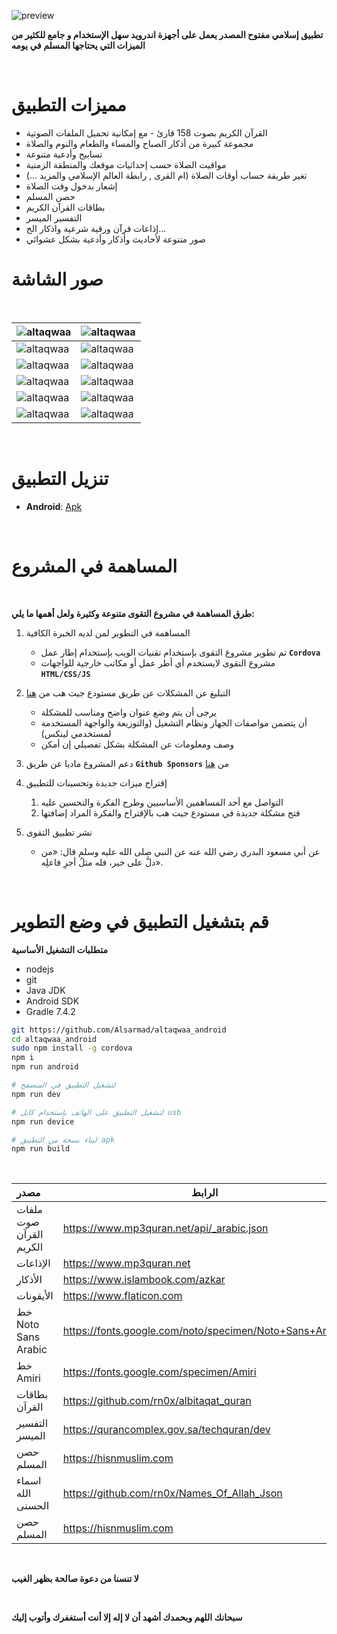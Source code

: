 ![preview](https://raw.githubusercontent.com/rn0x/Altaqwaa-Islamic-Desktop-Application/main/screenshots/Featured_banner.png)


**تطبيق إسلامي مفتوح المصدر يعمل على أجهزة اندرويد سهل الإستخدام و جامع للكثير من الميزات التي يحتاجها المسلم في يومه**

<br>

# مميزات التطبيق

- القرآن الكريم بصوت 158 قارئ - مع إمكانية تحميل الملفات الصوتية
- مجموعة كبيرة من أذكار الصباح والمساء والطعام والنوم والصلاة
- تسابيح وأدعية متنوعة
- مواقيت الصلاة حسب إحداثيات موقعك والمنطقة الزمنية
- تغير طريقة حساب أوقات الصلاة (ام القرى , رابطة العالم الإسلامي والمزيد ...)
- إشعار بدخول وقت الصلاة
- حصن المسلم
- بطاقات القرآن الكريم
- التفسير الميسر 
- إذاعات قرآن ورقية  شرعية واذكار الخ...
- صور متنوعة لأحاديث وأذكار وأدعية بشكل عشوائي 

# صور الشاشة

<br>

|  ![altaqwaa](/screenshots/1.png)   |  ![altaqwaa](/screenshots/2.png)   |
|  :-------------------------------- |  --------------------------------  |
|  ![altaqwaa](/screenshots/3.png)   |  ![altaqwaa](/screenshots/4.png)   |
|  ![altaqwaa](/screenshots/5.png)   |  ![altaqwaa](/screenshots/6.png)   |
|  ![altaqwaa](/screenshots/7.png)   |  ![altaqwaa](/screenshots/8.png)   |
|  ![altaqwaa](/screenshots/9.png)   |  ![altaqwaa](/screenshots/10.png)  |
|  ![altaqwaa](/screenshots/11.png)  |  ![altaqwaa](/screenshots/12.png)  |

<br>


# تنزيل التطبيق

- **Android**: [Apk](https://github.com/Alsarmad/altaqwaa_android/releases/latest)

<br>


# المساهمة في المشروع

<br>

**طرق المساهمة في مشروع التقوى متنوعة وكثيرة ولعل أهمها ما يلي:**

1. المساهمة في التطوير لمن لديه الخبرة الكافية

   - تم تطوير مشروع التقوى بإستخدام تقنيات الويب بإستخدام إطار عمل **`Cordova`**
   - مشروع التقوى لايستخدم أي أطر عمل أو مكاتب خارجية للواجهات **`HTML/CSS/JS`**

2. التبليغ عن المشكلات عن طريق مستودع جيت هب من [هنا](https://github.com/Alsarmad/altaqwaa_android/issues)

   - يرجى أن يتم وضع عنوان واضح ومناسب للمشكلة
   - أن يتضمن مواصفات الجهاز ونظام التشغيل (والتوزيعة والواجهة المستخدمة لمستخدمي لينكس)
   - وصف ومعلومات عن المشكلة بشكل تفصيلي إن أمكن

3. دعم المشروع ماديا عن طريق **`Github Sponsors`** من [هنا](https://github.com/sponsors/rn0x)

4. إقتراح ميزات جديدة وتحسينات للتطبيق

   1. التواصل مع أحد المساهمين الأساسيين وطرح الفكرة والتحسين عليه
   2. فتح مشكلة جديدة في مستودع جيت هب بالإقتراح والفكرة المراد إضافتها

5. نشر تطبيق التقوى
   - عن أبي مسعود البدري رضي الله عنه عن النبي صلى الله عليه وسلم قال: «من دلَّ على خير، فله مثلُ أجرِ فاعلِه».

<br>

# قم بتشغيل التطبيق في وضع التطوير

**متطلبات التشغيل الأساسية**

- nodejs 
- git 
- Java JDK
- Android SDK
- Gradle 7.4.2

```bash
git https://github.com/Alsarmad/altaqwaa_android
cd altaqwaa_android
sudo npm install -g cordova
npm i 
npm run android

# لتشغيل التطبيق في المتصفح 
npm run dev

# لتشغيل التطبيق على الهاتف بإستخدام كابل usb 
npm run device

# لبناء نسخة من التطبيق apk
npm run build
```


<br>

| مصدر                       | الرابط                                    |
| :------------------------- | ----------------------------------------- |
| ملفات صوت القرآن الكريم    | https://www.mp3quran.net/api/_arabic.json |
| الإذاعات                   | https://www.mp3quran.net |
| الأذكار                    | https://www.islambook.com/azkar           |
| الأيقونات                  | https://www.flaticon.com                  |
| خط Noto Sans Arabic   | https://fonts.google.com/noto/specimen/Noto+Sans+Arabic    |
| خط Amiri                   | https://fonts.google.com/specimen/Amiri  |
| بطاقات القرآن              | https://github.com/rn0x/albitaqat_quran  |
| التفسير الميسر             | https://qurancomplex.gov.sa/techquran/dev  |
| حصن المسلم                 | https://hisnmuslim.com  |
| اسماء الله الحسنى          | https://github.com/rn0x/Names_Of_Allah_Json  |
| حصن المسلم                 | https://hisnmuslim.com  |

<br>

**لا تنسنا من دعوة صالحة بظهر الغيب**

<br>

**سبحانك اللهم وبحمدك أشهد أن لا إله إلا أنت أستغفرك وأتوب إليك**